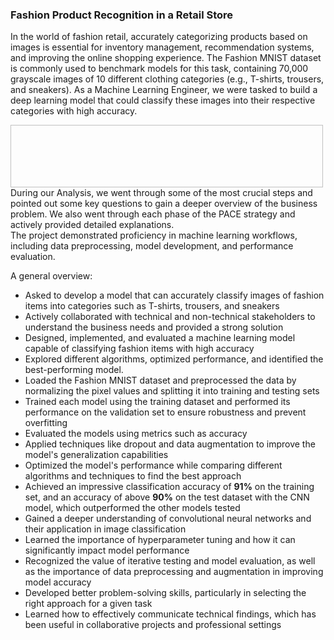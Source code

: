 ### Fashion Product Recognition in a Retail Store

In the world of fashion retail, accurately categorizing products based on images is essential for inventory management, recommendation systems, and improving the online shopping experience. The Fashion MNIST dataset is commonly used to benchmark models for this task, containing 70,000 grayscale images of 10 different clothing categories (e.g., T-shirts, trousers, and sneakers). As a Machine Learning Engineer, we were tasked to build a deep learning model that could classify these images into their respective categories with high accuracy.<br>

<img source='https://media.licdn.com/dms/image/v2/D5612AQGDYAR1idmGMw/article-cover_image-shrink_720_1280/article-cover_image-shrink_720_1280/0/1683404746584?e=1729123200&v=beta&t=pqdjKWfYtkc1Ya50kyO4xCniX6qtp9Rp7c9qK9NZp_8' width='500' height='100'></img>
During our Analysis, we went through some of the most crucial steps and pointed out some key questions to gain a deeper overview of the business problem. We also went through each phase of the PACE strategy and actively provided detailed explanations.<br>
The project demonstrated proficiency in machine learning workflows, including data preprocessing, model development, and performance evaluation.

A general overview:
- Asked to develop a model that can accurately classify images of fashion items into categories such as T-shirts, trousers, and sneakers
- Actively collaborated with technical and non-technical stakeholders to understand the business needs and provided a strong solution
- Designed, implemented, and evaluated a machine learning model capable of classifying fashion items with high accuracy
- Explored different algorithms, optimized performance, and identified the best-performing model.
- Loaded the Fashion MNIST dataset and preprocessed the data by normalizing the pixel values and splitting it into training and testing sets
- Trained each model using the training dataset and performed its performance on the validation set to ensure robustness and prevent overfitting
- Evaluated the models using metrics such as accuracy
- Applied techniques like dropout and data augmentation to improve the model's generalization capabilities
- Optimized the model's performance while comparing different algorithms and techniques to find the best approach
- Achieved an impressive classification accuracy of **91%** on the training set, and an accuracy of above **90%** on the test dataset with the CNN model, which outperformed the other models tested
- Gained a deeper understanding of convolutional neural networks and their application in image classification
- Learned the importance of hyperparameter tuning and how it can significantly impact model performance
- Recognized the value of iterative testing and model evaluation, as well as the importance of data preprocessing and augmentation in improving model accuracy
- Developed better problem-solving skills, particularly in selecting the right approach for a given task
- Learned how to effectively communicate technical findings, which has been useful in collaborative projects and professional settings

